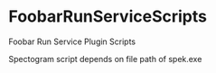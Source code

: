 # FoobarRunServiceScripts
Foobar Run Service Plugin Scripts 

Spectogram script depends on file path of spek.exe
